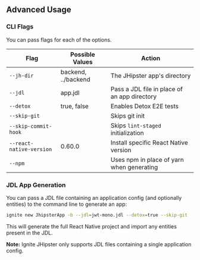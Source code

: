 ## Advanced Usage

### CLI Flags

You can pass flags for each of the options.

| Flag                     | Possible Values                | Action                                         |
| ------------------------ | ------------------------------ | ---------------------------------------------- |
| `--jh-dir`               | backend, ../backend            | The JHipster app's directory                   |
| `--jdl`                  | app.jdl                        | Pass a JDL file in place of an app directory   |
| `--detox`                | true, false                    | Enables Detox E2E tests                        |
| `--skip-git`             |                                | Skips git init                                 |
| `--skip-commit-hook`     |                                | Skips `lint-staged` initialization             |
| `--react-native-version` | 0.60.0                         | Install specific React Native version          |
| `--npm`                  |                                | Uses npm in place of yarn when generating      |

### JDL App Generation

You can pass a JDL file containing an application config (and optionally entities) to the command line to generate an app:

```sh
ignite new JhipsterApp -b --jdl=jwt-mono.jdl --detox=true --skip-git
```

This will generate the full React Native project and import any entities present in the JDL.

**Note:** Ignite JHipster only supports JDL files containing a single application config.
